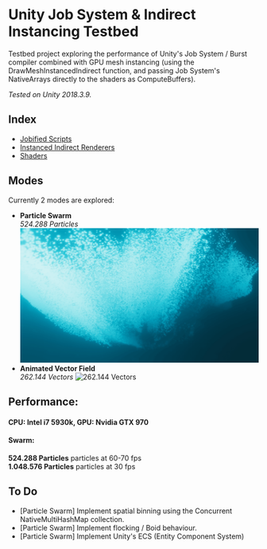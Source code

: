 # Unity Job System & Indirect Instancing Testbed
Testbed project exploring the performance of Unity's Job System / Burst compiler combined with GPU mesh instancing (using the DrawMeshInstancedIndirect function, and passing Job System's NativeArrays directly to the shaders as ComputeBuffers).

_Tested on Unity 2018.3.9._

## Index
* [Jobified Scripts](https://github.com/GeorgeAdamon/InstancedIndirect_And_JobSystem/tree/master/Assets/Scripts/Jobified)
* [Instanced Indirect Renderers](https://github.com/GeorgeAdamon/InstancedIndirect_And_JobSystem/tree/master/Assets/Scripts/Jobified)
* [Shaders](https://github.com/GeorgeAdamon/InstancedIndirect_And_JobSystem/tree/master/Assets/Scripts/Jobified)

## Modes
Currently 2 modes are explored:
* **Particle Swarm**
<br/>_524.288 Particles_
![524.288 Particles](Recordings/gif_animation_007.gif?raw=true "524.288 Particles")
* **Animated Vector Field**
<br/>_262.144 Vectors_
![262.144 Vectors](Recordings/gif_animation_010.gif?raw=true "262.144 Vectors")

## Performance:
#### CPU: Intel i7 5930k, GPU: Nvidia GTX 970
#### Swarm:<br/>
**524.288 Particles** particles at 60-70 fps <br/>
**1.048.576 Particles** particles at 30 fps


## To Do
* [Particle Swarm] Implement spatial binning using the Concurrent NativeMultiHashMap collection.
* [Particle Swarm] Implement flocking / Boid behaviour.
* [Particle Swarm] Implement Unity's ECS (Entity Component System)
